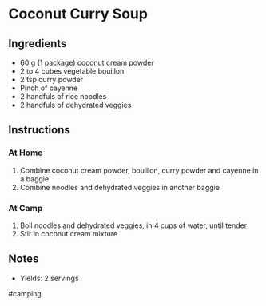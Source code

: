 # Coconut Curry Soup

## Ingredients

- 60 g (1 package) coconut cream powder
- 2 to 4 cubes vegetable bouillon
- 2 tsp curry powder
- Pinch of cayenne
- 2 handfuls of rice noodles
- 2 handfuls of dehydrated veggies

## Instructions

### At Home
1. Combine coconut cream powder, bouillon, curry powder and cayenne in a baggie
2. Combine noodles and dehydrated veggies in another baggie

### At Camp
1. Boil noodles and dehydrated veggies, in 4 cups of water, until tender
2. Stir in coconut cream mixture

## Notes
- Yields: 2 servings

#camping